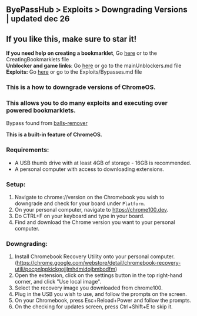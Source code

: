 ## ByePassHub > Exploits > Downgrading Versions | updated dec 26
## If you like this, make sure to star it!
**If you need help on creating a bookmarklet**, Go [here](https://github.com/wea-f/ByePassHub/blob/bookmarklets/Exploits/CreatingBookmarklets.md) or to the CreatingBookmarklets file<br>
**Unblocker and game links**: Go [here](https://github.com/wea-f/ByePassHub/blob/main/mainUnblockers.md) or go to the mainUnblockers.md file <br> 
**Exploits:** Go [here](https://github.com/wea-f/ByePassHub/blob/bookmarklets/Exploits/Exploits%5CBypasses.md) or go to the Exploits/Bypasses.md file <br>
### This is a how to downgrade versions of ChromeOS. <br>
### This allows you to do many exploits and executing over powered bookmarklets.
Bypass found from [balls-remover](https://github.com/3kh0/balls-remover)<br>

**This is a built-in feature of ChromeOS.** <br>

### Requirements:
- A USB thumb drive with at least 4GB of storage - 16GB is recommended.
- A personal computer with access to downloading extensions.

### Setup:
1. Navigate to chrome://version on the Chromebook you wish to downgrade and check for your board under `Platform`. 
2. On your personal computer, navigate to https://chrome100.dev.
3. Do CTRL+F on your keyboard and type in your board.
4. Find and download the Chrome version you want to your personal computer.

### Downgrading:
1. Install Chromebook Recovery Utility onto your personal computer. 
(https://chrome.google.com/webstore/detail/chromebook-recovery-utili/pocpnlppkickgojjlmhdmidojbmbodfm)
2. Open the extension, click on the settings button in the top right-hand corner, and click "Use local image".
3. Select the recovery image you downloaded from chrome100.
4. Plug in the USB you wish to use, and follow the prompts on the screen.
5. On your Chromebook, press Esc+Reload+Power and follow the prompts.
6. On the checking for updates screen, press Ctrl+Shift+E to skip it.

